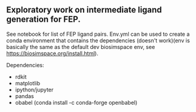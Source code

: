 ## Exploratory work on intermediate ligand generation for FEP.

See notebook for list of FEP ligand pairs. Env.yml can be used to create a conda environment that contains the dependencies (doesn't work)(env is basically the same as the default dev biosimspace env, see https://biosimspace.org/install.html).



Dependencies:

- rdkit
- matplotlib
- ipython/jupyter
- pandas
- obabel (conda install -c conda-forge openbabel)